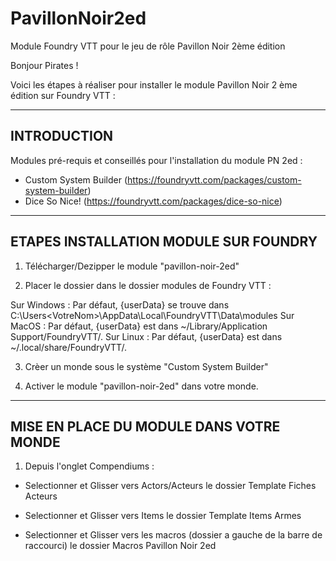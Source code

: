 # PavillonNoir2ed
Module Foundry VTT pour le jeu de rôle Pavillon Noir 2ème édition

Bonjour Pirates ! 

Voici les étapes à réaliser pour installer le module Pavillon Noir 2 ème édition sur Foundry VTT : 

-----------------------------------------------------
INTRODUCTION
-----------------------------------------------------
Modules pré-requis et conseillés pour l'installation du module PN 2ed : 

- Custom System Builder (https://foundryvtt.com/packages/custom-system-builder)
- Dice So Nice! (https://foundryvtt.com/packages/dice-so-nice)

-----------------------------------------------------
ETAPES INSTALLATION MODULE SUR FOUNDRY
-----------------------------------------------------
1) Télécharger/Dezipper le module "pavillon-noir-2ed"

2) Placer le dossier dans le dossier modules de Foundry VTT : 

Sur Windows : Par défaut, {userData} se trouve dans C:\Users\<VotreNom>\AppData\Local\FoundryVTT\Data\modules
Sur MacOS : Par défaut, {userData} est dans ~/Library/Application Support/FoundryVTT/.
Sur Linux : Par défaut, {userData} est dans ~/.local/share/FoundryVTT/.

3) Crèer un monde sous le système "Custom System Builder"

4) Activer le module "pavillon-noir-2ed" dans votre monde.

-----------------------------------------------------
MISE EN PLACE DU MODULE DANS VOTRE MONDE
-----------------------------------------------------

1) Depuis l'onglet Compendiums : 

- Selectionner et Glisser vers Actors/Acteurs le dossier Template Fiches Acteurs

- Selectionner et Glisser vers Items le dossier Template Items Armes

- Selectionner et Glisser vers les macros (dossier a gauche de la barre de raccourci) le dossier Macros Pavillon Noir 2ed

